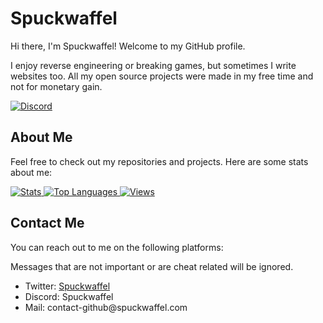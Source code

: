 <h1>Spuckwaffel</h1>

<p>Hi there, I'm Spuckwaffel! Welcome to my GitHub profile.</p>
<p>I enjoy reverse engineering or breaking games, but sometimes I write websites too. All my open source projects were made in my free time and not for monetary gain.</p>

<a href="https://discord.c99.nl/widget/theme-2/774698789851234344.png">
  <img src="https://discord.c99.nl/widget/theme-2/774698789851234344.png" alt="Discord" />
</a>

<h2>About Me</h2>

<p>Feel free to check out my repositories and projects. Here are some stats about me:</p>

<a href="https://github.com/Spuckwaffel">
  <img src="https://github-readme-stats.vercel.app/api?username=Spuckwaffel&theme=highcontrast&show_icons=true" alt="Stats" />
  <img src="https://github-readme-stats.vercel.app/api/top-langs/?username=Spuckwaffel&layout=compact&theme=highcontrast" alt="Top Languages" />
  <img src="https://komarev.com/ghpvc/?username=spuckwaffel&label=Profile+Views&style=flat-square" alt="Views" />
</a>

<h2>Contact Me</h2>

<p>You can reach out to me on the following platforms:</p>
<p>Messages that are not important or are cheat related will be ignored.</p>
<ul>
  <li>Twitter: <a href="https://twitter.com/Spuckwaffel">Spuckwaffel</a></li>
  <li>Discord: Spuckwaffel</li>
  <li>Mail: contact-github@spuckwaffel.com</li>
</ul>
